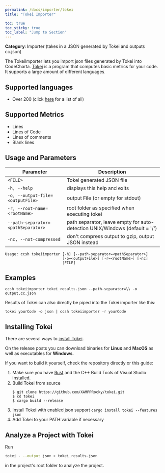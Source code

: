 ```yaml
---
permalink: /docs/importer/tokei
title: "Tokei Importer"

toc: true
toc_sticky: true
toc_label: "Jump to Section"
---
```


**Category**: Importer (takes in a JSON generated by Tokei and outputs cc.json)

The TokeiImporter lets you import json files generated by Tokei into CodeCharta.
[Tokei](https://github.com/XAMPPRocky/tokei) is a program that computes basic metrics for your code.
It supports a large amount of different languages.

## Supported languages

- Over 200 (click [here](https://github.com/XAMPPRocky/tokei?tab=readme-ov-file#supported-languages) for a list of all)

## Supported Metrics

- Lines
- Lines of Code
- Lines of comments
- Blank lines

## Usage and Parameters

| Parameter                          | Description                                                                 |
| ---------------------------------- | --------------------------------------------------------------------------- |
| `<FILE>`                           | Tokei generated JSON file                                                   |
| `-h, --help`                       | displays this help and exits                                                |
| `-o, --output-file=<outputFile>`   | output File (or empty for stdout)                                           |
| `-r, --root-name=<rootName>`       | root folder as specified when executing tokei                               |
| `--path-separator=<pathSeparator>` | path separator, leave empty for auto-detection UNIX/Windows (default = '/') |
| `-nc, --not-compressed`            | don't compress output to gzip, output JSON instead                          |

```
Usage: ccsh tokeiimporter [-h] [--path-separator=<pathSeparator>]
                          [-o=<outputFile>] [-r=<rootName>] [-nc]
                          [FILE]
```

## Examples

```
ccsh tokeiimporter tokei_results.json --path-separator=\\ -o output.cc.json
```

Results of Tokei can also directly be piped into the Tokei importer like this:

```
tokei yourCode -o json | ccsh tokeiimporter -r yourCode
```

## Installing Tokei

There are several ways to [install Tokei](https://github.com/XAMPPRocky/tokei#installation).

On the release posts you can download binaries for **Linux** and **MacOS** as well as executables for **Windows**.

If you want to build it yourself, check the repository directly or this guide:

1. Make sure you have [Rust](https://www.rust-lang.org/tools/install)
   and the C++ Build Tools of Visual Studio installed.
2. Build Tokei from source
   ```
   $ git clone https://github.com/XAMPPRocky/tokei.git
   $ cd tokei
   $ cargo build --release
   ```
3. Install Tokei with enabled json support `cargo install tokei --features json`
4. Add Tokei to your PATH variable if necessary

## Analyze a Project with Tokei

Run

```bash
tokei . --output json > tokei_results.json
```

in the project's root folder to analyze the project.
